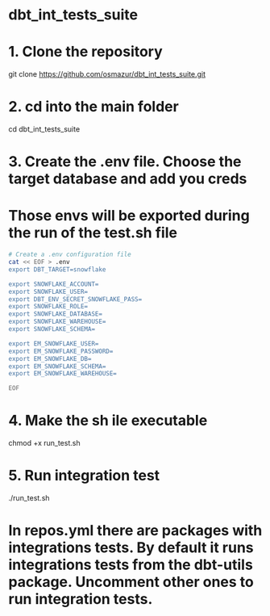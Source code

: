 # dbt_int_tests_suite

# 1. Clone the repository
git clone https://github.com/osmazur/dbt_int_tests_suite.git

# 2. cd into the main folder
cd dbt_int_tests_suite

# 3. Create the .env file. Choose the target database and add you creds
# Those envs will be exported during the run of the test.sh file

```sh
# Create a .env configuration file
cat << EOF > .env
export DBT_TARGET=snowflake

export SNOWFLAKE_ACCOUNT=
export SNOWFLAKE_USER=
export DBT_ENV_SECRET_SNOWFLAKE_PASS=
export SNOWFLAKE_ROLE=
export SNOWFLAKE_DATABASE=
export SNOWFLAKE_WAREHOUSE=
export SNOWFLAKE_SCHEMA=

export EM_SNOWFLAKE_USER=
export EM_SNOWFLAKE_PASSWORD=
export EM_SNOWFLAKE_DB=
export EM_SNOWFLAKE_SCHEMA=
export EM_SNOWFLAKE_WAREHOUSE=

EOF
```


# 4. Make the sh ile executable

chmod +x run_test.sh

# 5. Run integration test

./run_test.sh


# In repos.yml there are packages with integrations tests. By default it runs integrations tests from the dbt-utils package. Uncomment other ones to run integration tests.
